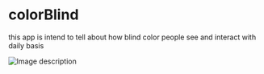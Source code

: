 # colorBlind

this app is intend to tell about how blind color people see and interact with daily basis


![Image description](/Users/sambovisal/Desktop/logicsteps/logicsteps/Assets.xcassets/AppIcon.appiconset/1024x1024.png)
